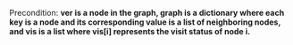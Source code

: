 Precondition: **ver is a node in the graph, graph is a dictionary where each key is a node and its corresponding value is a list of neighboring nodes, and vis is a list where vis[i] represents the visit status of node i.**